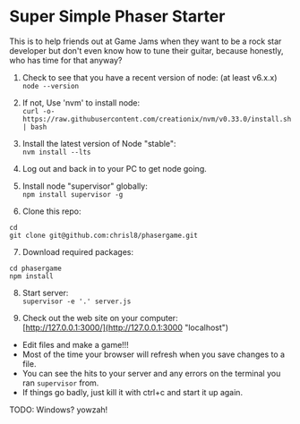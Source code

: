 # Super Simple Phaser Starter
This is to help friends out at Game Jams when they want to be a rock star developer but don't even know how to tune their guitar, because honestly, who has time for that anyway?

1. Check to see that you have a recent version of node: (at least v6.x.x)  
`node --version`

2. If not, Use 'nvm' to install node:  
`curl -o- https://raw.githubusercontent.com/creationix/nvm/v0.33.0/install.sh | bash`

3. Install the latest version of Node "stable":  
`nvm install --lts`

4. Log out and back in to your PC to get node going.

5. Install node "supervisor" globally:  
`npm install supervisor -g`

6. Clone this repo:
```
cd
git clone git@github.com:chrisl8/phasergame.git
```

7. Download required packages:  
```
cd phasergame
npm install
```

8. Start server:  
`supervisor -e '.' server.js`

9. Check out the web site on your computer:  
[http://127.0.0.1:3000/](http://127.0.0.1:3000 "localhost")

* Edit files and make a game!!!
* Most of the time your browser will refresh when you save changes to a file.
* You can see the hits to your server and any errors on the terminal you ran `supervisor` from.
* If things go badly, just kill it with ctrl+c and start it up again.

TODO: Windows? yowzah!
